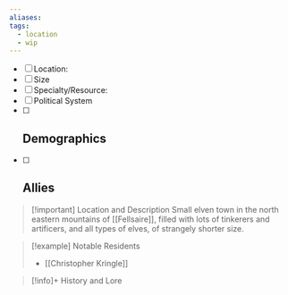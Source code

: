 ```yaml
---
aliases: 
tags:
  - location
  - wip
---
```

- [ ] Location: 
- [ ] Size
- [ ] Specialty/Resource: 
- [ ] Political System
- [ ] Demographics
	-  
- [ ] Allies
	- 

>[!important] Location and Description
>Small elven town in the north eastern mountains of [[Fellsaire]], filled with lots of tinkerers and artificers, and all types of elves, of strangely shorter size.

> [!example] Notable Residents
> - [[Christopher Kringle]]


> [!info]+ History and Lore


